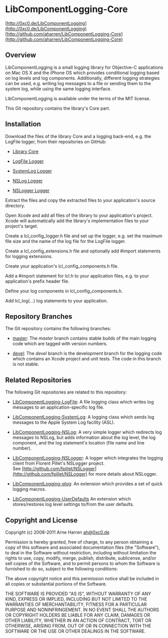 

# LibComponentLogging-Core

[http://0xc0.de/LibComponentLogging](http://0xc0.de/LibComponentLogging)    
[http://github.com/aharren/LibComponentLogging-Core](http://github.com/aharren/LibComponentLogging-Core)


## Overview

LibComponentLogging is a small logging library for Objective-C applications on
Mac OS X and the iPhone OS which provides conditional logging based on log
levels and log components. Additionally, different logging strategies can be
used, e.g. writing log messages to a file or sending them to the system log,
while using the same logging interface.

LibComponentLogging is available under the terms of the MIT license.

This Git repository contains the library's Core part.


## Installation

Download the files of the library Core and a logging back-end, e.g. the
LogFile logger, from their repositories on GitHub:

* [Library Core](http://github.com/aharren/LibComponentLogging-Core/downloads)

* [LogFile Logger](http://github.com/aharren/LibComponentLogging-LogFile/downloads)

* [SystemLog Logger](http://github.com/aharren/LibComponentLogging-SystemLog/downloads)

* [NSLog Logger](http://github.com/aharren/LibComponentLogging-NSLog/downloads)

* [NSLogger Logger](http://github.com/aharren/LibComponentLogging-NSLogger/downloads)

Extract the files and copy the extracted files to your application's source
directory.

Open Xcode and add all files of the library to your application's project.
Xcode will automatically add the library's implementation files to your
project's target.

Create a lcl_config_logger.h file and set up the logger, e.g. set the maximum
file size and the name of the log file for the LogFile logger.

Create a lcl_config_extensions.h file and optionally add #import statements
for logging extensions.

Create your application's lcl_config_components.h file.

Add a #import statement for lcl.h to your application files, e.g. to your
application's prefix header file.

Define your log components in lcl_config_components.h.

Add lcl_log(...) log statements to your application.


## Repository Branches

The Git repository contains the following branches:

* [master](http://github.com/aharren/LibComponentLogging-Core/tree/master):
  The *master* branch contains stable builds of the main logging code
  which are tagged with version numbers.

* [devel](http://github.com/aharren/LibComponentLogging-Core/tree/devel):
  The *devel* branch is the development branch for the logging code
  which contains an Xcode project and unit tests. The code in this branch is
  not stable.


## Related Repositories

The following Git repositories are related to this repository: 

* [LibComponentLogging-LogFile](http://github.com/aharren/LibComponentLogging-LogFile):
  A file logging class which writes log messages to an application-specific log
  file.

* [LibComponentLogging-SystemLog](http://github.com/aharren/LibComponentLogging-SystemLog):
  A logging class which sends log messages to the Apple System Log facility (ASL).

* [LibComponentLogging-NSLog](http://github.com/aharren/LibComponentLogging-NSLog):
  A very simple logger which redirects log messages to NSLog, but adds
  information about the log level, the log component, and the log statement's
  location (file name and line number).

* [LibComponentLogging-NSLogger](http://github.com/aharren/LibComponentLogging-NSLogger):
  A logger which integrates the logging client from Florent Pillet's NSLogger project.    
  See [http://github.com/fpillet/NSLogger](http://github.com/fpillet/NSLogger) for more details about NSLogger.

* [LibComponentLogging-qlog](http://github.com/aharren/LibComponentLogging-qlog):
  An extension which provides a set of quick logging macros.

* [LibComponentLogging-UserDefaults](http://github.com/aharren/LibComponentLogging-UserDefaults)
  An extension which stores/restores log level settings to/from the user defaults.

## Copyright and License

Copyright (c) 2008-2011 Arne Harren <ah@0xc0.de>

Permission is hereby granted, free of charge, to any person obtaining a copy
of this software and associated documentation files (the "Software"), to deal
in the Software without restriction, including without limitation the rights
to use, copy, modify, merge, publish, distribute, sublicense, and/or sell
copies of the Software, and to permit persons to whom the Software is
furnished to do so, subject to the following conditions:

The above copyright notice and this permission notice shall be included in
all copies or substantial portions of the Software.

THE SOFTWARE IS PROVIDED "AS IS", WITHOUT WARRANTY OF ANY KIND, EXPRESS OR
IMPLIED, INCLUDING BUT NOT LIMITED TO THE WARRANTIES OF MERCHANTABILITY,
FITNESS FOR A PARTICULAR PURPOSE AND NONINFRINGEMENT. IN NO EVENT SHALL THE
AUTHORS OR COPYRIGHT HOLDERS BE LIABLE FOR ANY CLAIM, DAMAGES OR OTHER
LIABILITY, WHETHER IN AN ACTION OF CONTRACT, TORT OR OTHERWISE, ARISING FROM,
OUT OF OR IN CONNECTION WITH THE SOFTWARE OR THE USE OR OTHER DEALINGS IN
THE SOFTWARE.

